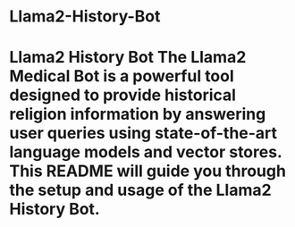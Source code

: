# Llama2-History-Bot
# Llama2 History Bot  The Llama2 Medical Bot is a powerful tool designed to provide historical religion information by answering user queries using state-of-the-art language models and vector stores. This README will guide you through the setup and usage of the Llama2 History Bot.
